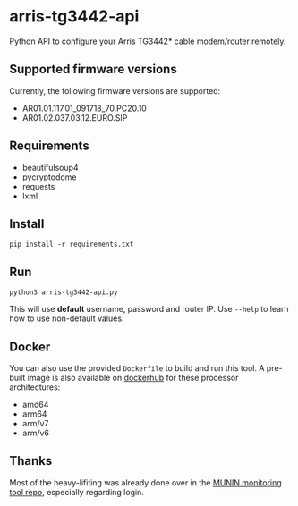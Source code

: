 # arris-tg3442-api
Python API to configure your Arris TG3442* cable modem/router remotely.

## Supported firmware versions
Currently, the following firmware versions are supported:
 * AR01.01.117.01_091718_70.PC20.10
 * AR01.02.037.03.12.EURO.SIP

## Requirements
* beautifulsoup4
* pycryptodome
* requests
* lxml

## Install
`pip install -r requirements.txt`

## Run
`python3 arris-tg3442-api.py`

This will use **default** username, password and router IP.
Use `--help` to learn how to use non-default values.

## Docker
You can also use the provided `Dockerfile` to build and run this tool. A pre-built image is also available on [dockerhub](https://hub.docker.com/r/floriang89/arris-tg3442-reboot/tags) for these processor architectures:
 * amd64
 * arm64
 * arm/v7
 * arm/v6

## Thanks
Most of the heavy-lifiting was already done over in the [MUNIN monitoring tool repo](https://github.com/munin-monitoring/contrib/blob/master/plugins/router/arris-tg3442), especially regarding login.